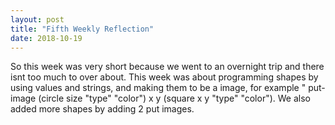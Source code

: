 ```yaml
---
layout: post
title: "Fifth Weekly Reflection"
date: 2018-10-19
---
```

So this week was very short because we went to an overnight trip and there isnt too much to over about.
This week was about programming shapes by using values and strings, and making them to be a image, for example "
put-image (circle size "type" "color") x y (square x y "type" "color"). We also added more shapes by adding 2 put images.
